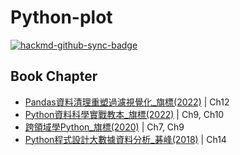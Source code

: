 # Python-plot
[![hackmd-github-sync-badge](https://hackmd.io/RczMO6wXS8mn2ViY87LLeg/badge)](https://hackmd.io/RczMO6wXS8mn2ViY87LLeg)

## Book Chapter
* [Pandas資料清理重塑過濾視覺化_旗標(2022)](https://www.flag.com.tw/books/product/F1369) | Ch12
* [Python資料科學實戰教本_旗標(2022)](https://www.flag.com.tw/books/product/F2745) | Ch9, Ch10
* [跨領域學Python_旗標(2020)](https://www.flag.com.tw/books/product/F0753) | Ch7, Ch9
* [Python程式設計大數據資料分析_碁峰(2018)](http://books.gotop.com.tw/v_ACL054700) | Ch14
